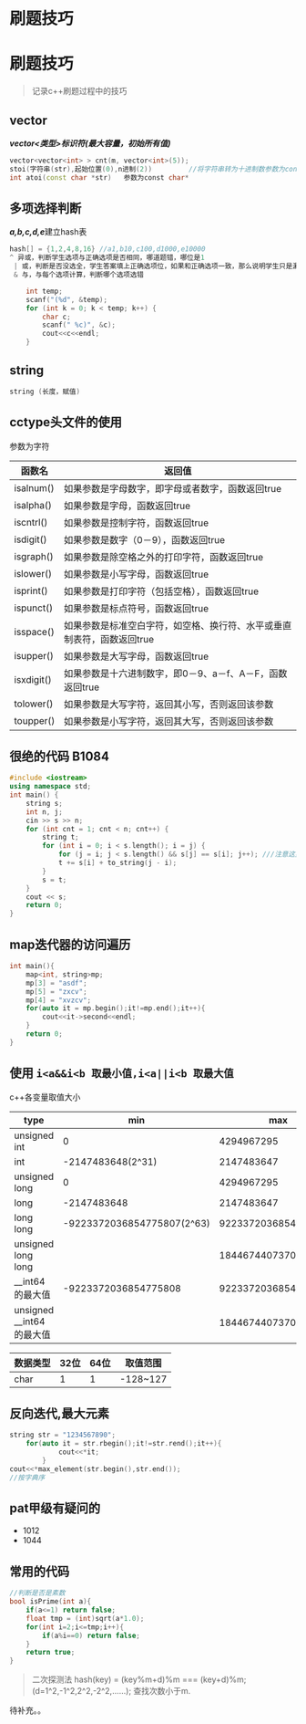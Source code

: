 # 刷题技巧


# 刷题技巧

> 记录c++刷题过程中的技巧

## vector

​	***vector<类型>标识符(最大容量，初始所有值)***

```c++
vector<vector<int> > cnt(m, vector<int>(5));
stoi(字符串(str),起始位置(0),n进制(2))         //将字符串转为十进制数参数为const string
int atoi(const char *str)   参数为const char*
```

## 多项选择判断

***a,b,c,d,e***建立hash表

```c++
hash[] = {1,2,4,8,16} //a1,b10,c100,d1000,e10000
^ 异或，判断学生选项与正确选项是否相同，哪道题错，哪位是1
 | 或，判断是否没选全，学生答案填上正确选项位，如果和正确选项一致，那么说明学生只是漏选
 & 与，与每个选项计算，判断哪个选项选错
```

```c++
	int temp;
	scanf("(%d", &temp);
	for (int k = 0; k < temp; k++) {
		char c;
		scanf(" %c)", &c);
		cout<<c<<endl; 
	}
```

## string

```c++
string (长度，赋值)
```

## cctype头文件的使用

参数为字符

| 函数名     | 返回值                                                       |
| ---------- | ------------------------------------------------------------ |
| isalnum()  | 如果参数是字母数字，即字母或者数字，函数返回true             |
| isalpha()  | 如果参数是字母，函数返回true                                 |
| iscntrl()  | 如果参数是控制字符，函数返回true                             |
| isdigit()  | 如果参数是数字（0－9），函数返回true                         |
| isgraph()  | 如果参数是除空格之外的打印字符，函数返回true                 |
| islower()  | 如果参数是小写字母，函数返回true                             |
| isprint()  | 如果参数是打印字符（包括空格），函数返回true                 |
| ispunct()  | 如果参数是标点符号，函数返回true                             |
| isspace()  | 如果参数是标准空白字符，如空格、换行符、水平或垂直制表符，函数返回true |
| isupper()  | 如果参数是大写字母，函数返回true                             |
| isxdigit() | 如果参数是十六进制数字，即0－9、a－f、A－F，函数返回true     |
| tolower()  | 如果参数是大写字符，返回其小写，否则返回该参数               |
| toupper()  | 如果参数是小写字符，返回其大写，否则返回该参数               |

## 很绝的代码 B1084

```c++
#include <iostream>
using namespace std;
int main() {
    string s;
    int n, j;
    cin >> s >> n;
    for (int cnt = 1; cnt < n; cnt++) {
        string t;
        for (int i = 0; i < s.length(); i = j) {
            for (j = i; j < s.length() && s[j] == s[i]; j++); ///注意这里,其实就是一个判断
            t += s[i] + to_string(j - i);
        }
        s = t;
    }
    cout << s;
    return 0;
}
```

## map迭代器的访问遍历

```c++
int main(){
    map<int, string>mp;
    mp[3] = "asdf";
    mp[5] = "zxcv";
    mp[4] = "xvzcv";
    for(auto it = mp.begin();it!=mp.end();it++){
        cout<<it->second<<endl;
    }
    return 0;
}
```


## 使用 ``` i<a&&i<b 取最小值,i<a||i<b 取最大值 ```

c++各变量取值大小

| type                     | min                        | max                  |
| ------------------------ | -------------------------- | -------------------- |
| unsigned int             | 0                          | 4294967295           |
| int                      | -2147483648(2^31)          | 2147483647           |
| unsigned long            | 0                          | 4294967295           |
| long                     | -2147483648                | 2147483647           |
| long long                | -9223372036854775807(2^63) | 9223372036854775808  |
| unsigned long long       |                            | 18446744073709551615 |
| __int64的最大值          | -9223372036854775808       | 9223372036854775807  |
| unsigned __int64的最大值 |                            | 18446744073709551615 |


| 数据类型 | 32位 | 64位 | 取值范围 |
| -------- | ---- | ---- | -------- |
| char     | 1    | 1    | -128~127 |


## 反向迭代,最大元素

```c++
string str = "1234567890";
    for(auto it = str.rbegin();it!=str.rend();it++){
            cout<<*it;
        }
cout<<*max_element(str.begin(),str.end());
//按字典序
```


## pat甲级有疑问的

- 1012
- 1044


## 常用的代码

```c++
//判断是否是素数
bool isPrime(int a){
    if(a<=1) return false;
    float tmp = (int)sqrt(a*1.0);
    for(int i=2;i<=tmp;i++){
        if(a%i==0) return false;
    }
    return true;
}
```

> 二次探测法 hash(key) = (key%m+d)%m === (key+d)%m; (d=1^2,-1^2,2^2,-2^2,......);
> 查找次数小于m.



待补充。。

